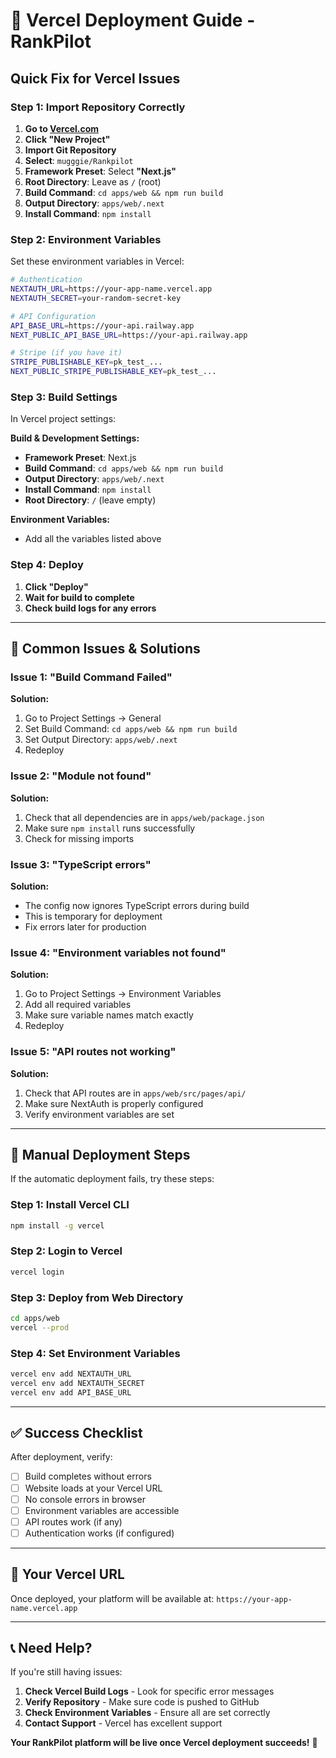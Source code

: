 # 🚀 Vercel Deployment Guide - RankPilot

## **Quick Fix for Vercel Issues**

### **Step 1: Import Repository Correctly**

1. **Go to [Vercel.com](https://vercel.com)**
2. **Click "New Project"**
3. **Import Git Repository**
4. **Select**: `mugggie/Rankpilot`
5. **Framework Preset**: Select **"Next.js"**
6. **Root Directory**: Leave as `/` (root)
7. **Build Command**: `cd apps/web && npm run build`
8. **Output Directory**: `apps/web/.next`
9. **Install Command**: `npm install`

### **Step 2: Environment Variables**

Set these environment variables in Vercel:

```bash
# Authentication
NEXTAUTH_URL=https://your-app-name.vercel.app
NEXTAUTH_SECRET=your-random-secret-key

# API Configuration
API_BASE_URL=https://your-api.railway.app
NEXT_PUBLIC_API_BASE_URL=https://your-api.railway.app

# Stripe (if you have it)
STRIPE_PUBLISHABLE_KEY=pk_test_...
NEXT_PUBLIC_STRIPE_PUBLISHABLE_KEY=pk_test_...
```

### **Step 3: Build Settings**

In Vercel project settings:

**Build & Development Settings:**
- **Framework Preset**: Next.js
- **Build Command**: `cd apps/web && npm run build`
- **Output Directory**: `apps/web/.next`
- **Install Command**: `npm install`
- **Root Directory**: `/` (leave empty)

**Environment Variables:**
- Add all the variables listed above

### **Step 4: Deploy**

1. **Click "Deploy"**
2. **Wait for build to complete**
3. **Check build logs for any errors**

---

## **🚨 Common Issues & Solutions**

### **Issue 1: "Build Command Failed"**

**Solution:**
1. Go to Project Settings → General
2. Set Build Command: `cd apps/web && npm run build`
3. Set Output Directory: `apps/web/.next`
4. Redeploy

### **Issue 2: "Module not found"**

**Solution:**
1. Check that all dependencies are in `apps/web/package.json`
2. Make sure `npm install` runs successfully
3. Check for missing imports

### **Issue 3: "TypeScript errors"**

**Solution:**
- The config now ignores TypeScript errors during build
- This is temporary for deployment
- Fix errors later for production

### **Issue 4: "Environment variables not found"**

**Solution:**
1. Go to Project Settings → Environment Variables
2. Add all required variables
3. Make sure variable names match exactly
4. Redeploy

### **Issue 5: "API routes not working"**

**Solution:**
1. Check that API routes are in `apps/web/src/pages/api/`
2. Make sure NextAuth is properly configured
3. Verify environment variables are set

---

## **🔧 Manual Deployment Steps**

If the automatic deployment fails, try these steps:

### **Step 1: Install Vercel CLI**

```bash
npm install -g vercel
```

### **Step 2: Login to Vercel**

```bash
vercel login
```

### **Step 3: Deploy from Web Directory**

```bash
cd apps/web
vercel --prod
```

### **Step 4: Set Environment Variables**

```bash
vercel env add NEXTAUTH_URL
vercel env add NEXTAUTH_SECRET
vercel env add API_BASE_URL
```

---

## **✅ Success Checklist**

After deployment, verify:

- [ ] Build completes without errors
- [ ] Website loads at your Vercel URL
- [ ] No console errors in browser
- [ ] Environment variables are accessible
- [ ] API routes work (if any)
- [ ] Authentication works (if configured)

---

## **🎯 Your Vercel URL**

Once deployed, your platform will be available at:
`https://your-app-name.vercel.app`

---

## **📞 Need Help?**

If you're still having issues:

1. **Check Vercel Build Logs** - Look for specific error messages
2. **Verify Repository** - Make sure code is pushed to GitHub
3. **Check Environment Variables** - Ensure all are set correctly
4. **Contact Support** - Vercel has excellent support

**Your RankPilot platform will be live once Vercel deployment succeeds!** 🚀 
